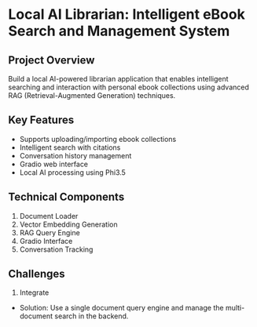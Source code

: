 # Local AI Librarian: Intelligent eBook Search and Management System

## Project Overview
Build a local AI-powered librarian application that enables intelligent searching and interaction with personal ebook collections using advanced RAG (Retrieval-Augmented Generation) techniques.

## Key Features
- Supports uploading/importing ebook collections
- Intelligent search with citations
- Conversation history management
- Gradio web interface
- Local AI processing using Phi3.5

## Technical Components
1. Document Loader
2. Vector Embedding Generation
3. RAG Query Engine
4. Gradio Interface
5. Conversation Tracking

## Challenges
1. Integrate 
- Solution: Use a single document query engine and manage the multi-document search in the backend.